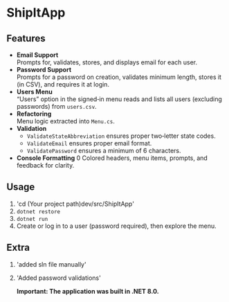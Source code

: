 # ShipItApp

## Features
- **Email Support**  
  Prompts for, validates, stores, and displays email for each user.  
- **Password Support**  
  Prompts for a password on creation, validates minimum length, stores it (in CSV), and requires it at login.  
- **Users Menu**  
  “Users” option in the signed‑in menu reads and lists all users (excluding passwords) from `users.csv`.  
- **Refactoring**  
  Menu logic extracted into `Menu.cs`.  
- **Validation**  
  - `ValidateStateAbbreviation` ensures proper two‑letter state codes.  
  - `ValidateEmail` ensures proper email format.  
  - `ValidatePassword` ensures a minimum of 6 characters.  
- **Console Formatting**  0
  Colored headers, menu items, prompts, and feedback for clarity.

## Usage
1. 'cd (Your project path)dev/src/ShipItApp'
2. `dotnet restore`  
3. `dotnet run`  
4. Create or log in to a user (password required), then explore the menu.

## Extra
1. 'added sln file manually'
2. 'Added password validations'

   ****Important: The application was built in .NET 8.0.****
